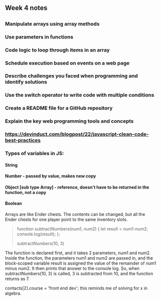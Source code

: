 ## Week 4 notes
##
### Manipulate arrays using array methods
### Use parameters in functions
### Code logic to loop through items in an array
### Schedule execution based on events on a web page
### Describe challenges you faced when programming and identify solutions
### Use the switch operator to write code with multiple conditions
### Create a README file for a GitHub repository
### Explain the key web programming tools and concepts
### 
### https://devinduct.com/blogpost/22/javascript-clean-code-best-practices
### Types of variables in JS:
#### String
#### Number - passed by value, makes new copy 
#### Object [sub type Array] - reference, doesn't have to be returned in the function, not a copy
#### Boolean

Arrays are like Ender chests. The contents can be changed, but all the Ender chests for one player point to the same inventory slots.

> function subtractNumbers(num1, num2) { 
>   let result = num1-num2; 
>   console.log(result);
> };
> 
> subtractNumbers(10, 3) 

The function is declared first, and it takes 2 parameters, num1 and num2. Inside the function, the parameters num1 and num2 are passed in, and the block-scoped variable result is assigned the value of the remainder of num1 minus num2. It then prints that answer to the console log. So, when subtractNumbers(10, 3) is called, 3 is subtracted from 10, and the function returns as 7.

contacts[2].course = 'front end dev';
this reminds me of solving for x in algebra.

